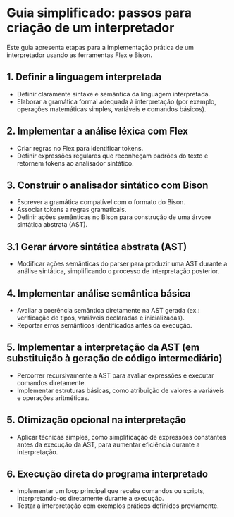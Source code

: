 # Guia simplificado: passos para criação de um interpretador

Este guia apresenta etapas para a implementação prática de um interpretador usando as ferramentas Flex e Bison.

## 1. Definir a linguagem interpretada
- Definir claramente sintaxe e semântica da linguagem interpretada.
- Elaborar a gramática formal adequada à interpretação (por exemplo, operações matemáticas simples, variáveis e comandos básicos).

## 2. Implementar a análise léxica com Flex
- Criar regras no Flex para identificar tokens.
- Definir expressões regulares que reconheçam padrões do texto e retornem tokens ao analisador sintático.

## 3. Construir o analisador sintático com Bison
- Escrever a gramática compatível com o formato do Bison.
- Associar tokens a regras gramaticais.
- Definir ações semânticas no Bison para construção de uma árvore sintática abstrata (AST).

## 3.1 Gerar árvore sintática abstrata (AST)
- Modificar ações semânticas do parser para produzir uma AST durante a análise sintática, simplificando o processo de interpretação posterior.

## 4. Implementar análise semântica básica
- Avaliar a coerência semântica diretamente na AST gerada (ex.: verificação de tipos, variáveis declaradas e inicializadas).
- Reportar erros semânticos identificados antes da execução.

## 5. Implementar a interpretação da AST (em substituição à geração de código intermediário)
- Percorrer recursivamente a AST para avaliar expressões e executar comandos diretamente.
- Implementar estruturas básicas, como atribuição de valores a variáveis e operações aritméticas.

## 5. Otimização opcional na interpretação
- Aplicar técnicas simples, como simplificação de expressões constantes antes da execução da AST, para aumentar eficiência durante a interpretação.

## 6. Execução direta do programa interpretado
- Implementar um loop principal que receba comandos ou scripts, interpretando-os diretamente durante a execução.
- Testar a interpretação com exemplos práticos definidos previamente.